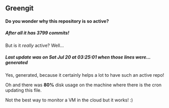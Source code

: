 ## Greengit

#### Do you wonder why this repository is so active?

##### After all it has 3799 commits!

But is it *really* active? Well...

##### Last update was on Sat Jul 20 at 03:25:01 when those lines were... generated

Yes, generated, because it certainly helps a lot to have such an active repo!

Oh and there was **80%** disk usage on the machine
where there is the cron updating this file.

Not the best way to monitor a VM in the cloud but it works! :)
